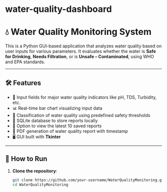 # water-quality-dashboard
# 💧 Water Quality Monitoring System

This is a Python GUI-based application that analyzes water quality based on user inputs for various parameters. It evaluates whether the water is **Safe for Drinking**, **Needs Filtration**, or is **Unsafe – Contaminated**, using WHO and EPA standards.

---

## 🛠 Features

- 🔢 Input fields for major water quality indicators like pH, TDS, Turbidity, etc.
- 📊 Real-time bar chart visualizing input data
- 🧪 Classification of water quality using predefined safety thresholds
- 💾 SQLite database to store reports locally
- 📁 Option to view the latest 10 saved reports
- 🧾 PDF generation of water quality report with timestamp
- 🖥️ GUI built with **Tkinter**

---

## 🚀 How to Run

1. **Clone the repository**:
   ```bash
   git clone https://github.com/your-username/WaterQualityMonitoring.git
   cd WaterQualityMonitoring
